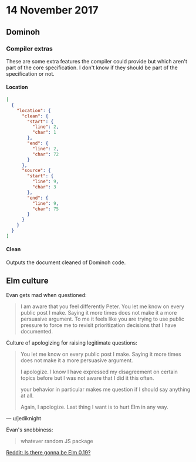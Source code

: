 # 14 November 2017

## Dominoh

### Compiler extras

These are some extra features the compiler could provide but which aren't part
of the core specification. I don't know if they should be part of the specification
or not.

#### Location

```json
[
  {
    "location": {
      "clean": {
        "start": {
          "line": 2,
          "char": 1
        },
        "end": {
          "line": 2,
          "char": 72 
        }
      },
      "source": {
        "start": {
          "line": 9,
          "char": 3
        },
        "end": {
          "line": 9,
          "char": 75 
        }
      }
    }
  }
]
```

#### Clean

Outputs the document cleaned of Dominoh code.


## Elm culture

Evan gets mad when questioned:

>I am aware that you feel differently Peter. 
>You let me know on every public post I make. 
>Saying it more times does not make it a more persuasive argument. 
>To me it feels like you are trying to use public pressure to force me to revisit 
>prioritization decisions that I have documented.

Culture of apologizing for raising legitimate questions:

>    You let me know on every public post I make. Saying it more times does not make it a more persuasive argument.
>
>I apologize. I know I have expressed my disagreement on certain topics before but I was not aware that I did it this often.
>
>    your behavior in particular makes me question if I should say anything at all.
>
>Again, I apologize. Last thing I want is to hurt Elm in any way.

&mdash; u/jediknight

Evan's snobbiness:

>whatever random JS package

[Reddit: Is there gonna be Elm 0.19?](https://www.reddit.com/r/elm/comments/7cetji/is_there_gonna_be_any_elm_019/dpq2m9k/)
